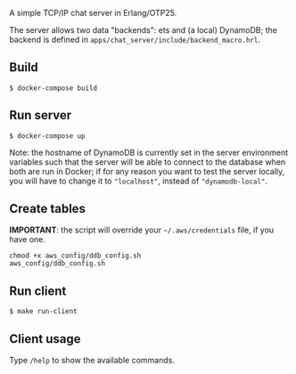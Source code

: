 A simple TCP/IP chat server in Erlang/OTP25.

The server allows two data "backends": ets and (a local) DynamoDB; the backend is defined in `apps/chat_server/include/backend_macro.hrl`.

## Build
```
$ docker-compose build
```

## Run server
```
$ docker-compose up
```

Note: the hostname of DynamoDB is currently set in the server environment variables such that the server will be able to connect to the database when both are run in Docker; if for any reason you want to test the server locally, you will have to change it to `"localhost"`, instead of `"dynamodb-local"`.

## Create tables
**IMPORTANT**: the script will override your `~/.aws/credentials` file, if you have one.
```
chmod +x aws_config/ddb_config.sh
aws_config/ddb_config.sh
```

## Run client
```
$ make run-client
```

## Client usage
Type `/help` to show the available commands.

